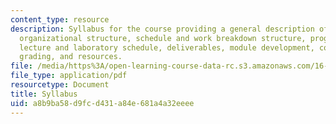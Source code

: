 ```yaml
---
content_type: resource
description: Syllabus for the course providing a general description of the course,
  organizational structure, schedule and work breakdown structure, program schedule,
  lecture and laboratory schedule, deliverables, module development, communications,
  grading, and resources.
file: /media/https%3A/open-learning-course-data-rc.s3.amazonaws.com/16-89j-space-systems-engineering-spring-2007/a8b9ba58d9fcd431a84e681a4a32eeee_syllabus.pdf
file_type: application/pdf
resourcetype: Document
title: Syllabus
uid: a8b9ba58-d9fc-d431-a84e-681a4a32eeee
---
```

